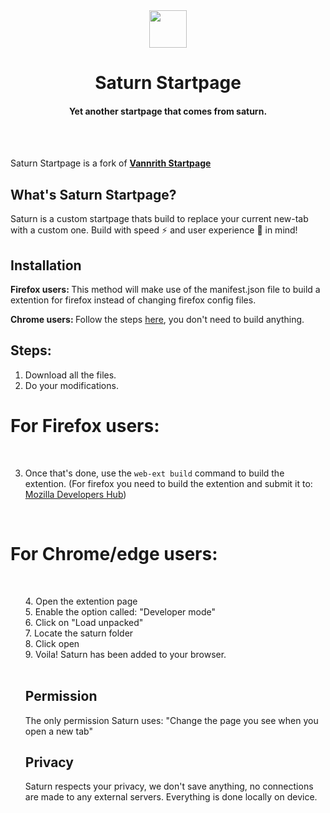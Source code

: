 <div align="center">
  <img src="https://i.imgur.com/pLPiXsb.png" width="60px" height="60px">
<h1>Saturn Startpage</h1>
<h4>Yet another startpage that comes from saturn. </h4>
  <br>
</div>
<br>

Saturn Startpage is a fork of <b><a href="https://gitlab.com/madsouris/startpage" target="_blank">Vannrith Startpage</a></b>

## What's Saturn Startpage?
Saturn is a custom startpage thats build to replace your current new-tab with a custom one. Build with speed ⚡ and user experience 🧠 in mind! 


## Installation 
<b>Firefox users: </b> This method will make use of the manifest.json file to build a extention for firefox instead of changing firefox config files.
  
<b>Chrome users: </b> Follow the steps <a href="#for-chromeedge-users" title="Chrome">here</a>, you don't need to build anything.

## Steps:
1. Download all the files.
2. Do your modifications.

# For Firefox users:
<br>

3. Once that's done, use the <code>web-ext build</code> command to build the extention.
(For firefox you need to build the extention and submit it to: <a href="https://addons.mozilla.org/en-GB/developers/" title="developerhub">Mozilla Developers Hub</a>)

<br>

# For Chrome/edge users:
<br>
<ul>
4. Open the extention page<br>
5. Enable the option called: "Developer mode"<br>
6. Click on "Load unpacked"<br>
7. Locate the saturn folder <br>
8. Click open<br>
9. Voila! Saturn has been added to your browser.<br>
  
<br>

## Permission

The only permission Saturn uses: "Change the page you see when you open a new tab"
<br>

## Privacy
Saturn respects your privacy, we don't save anything, no connections are made to any external servers. Everything is done locally on device.
